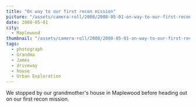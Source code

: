 ```yaml
---
title: "On way to our first recon mission"
picture: "/assets/camera-roll/2008/2008-05-01-on-way-to-our-first-recon-mission/recon-1-001.jpg"
date: 2008-05-01
city:
  - Maplewood
thumbnail: "/assets/camera-roll/2008/2008-05-01-on-way-to-our-first-recon-mission/recon-1-001-thumbnail.jpg"
tags:
  - photograph
  - Grandma
  - James
  - driveway
  - house
  - Urban Exploration
---
```

We stopped by our grandmother's house in Maplewood before heading out on our first recon mission.